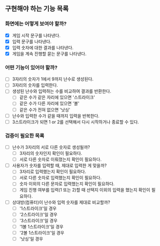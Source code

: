 ## 구현해야 하는 기능 목록
### 화면에는 어떻게 보여야 할까?
- [X] 게임 시작 문구를 나타낸다.
- [X] 입력 문구를 나타낸다.
- [X] 입력 숫자에 대한 결과를 나타낸다.
- [X] 게임을 계속 진행할 묻는 문구를 나타낸다.

### 어떤 기능이 있어야 할까?
- [ ] 3자리의 숫자가 1에서 9까지 난수로 생성된다.
- [ ] 3자리의 숫자를 입력한다.
- [ ] 생성된 난수와 입력하는 수를 비교하여 결과를 반환한다.
  - [ ] 같은 수가 같은 자리에 있으면 '스트라이크'
  - [ ] 같은 수가 다른 자리에 있으면 '볼'
  - [ ] 같은 수가 전혀 없으면 '낫싱'
- [ ] 난수와 입력한 수가 같을 때까지 입력을 반복한다.
- [ ] 3스트라이크가 되면 1 or 2를 선택해서 다시 시작하거나 종료할 수 있다.

### 검증이 필요한 목록
- [ ] 난수가 3자리의 서로 다른 숫자로 생성될까?
  - [ ] 3자리의 숫자인지 확인이 필요하다.
  - [ ] 서로 다른 숫자로 이뤄졌는지 확인이 필요하다.
- [ ] 사용자가 숫자를 입력할 때, 제대로 입력한 게 맞을까?
  - [ ] 3자리로 입력했는지 확인이 필요하다.
  - [ ] 서로 다른 숫자로 입력했는지 확인이 필요하다.
  - [ ] 숫자 이외의 다른 문자로 입력했는지 확인이 필요하다.
  - [ ] 게임 진행 여부를 입력(1 또는 2)할 때 선택지 이외의 입력을 했는지 확인이 필요하다.
- [ ] 상대방(컴퓨터)이 난수와 입력 숫자를 제대로 비교할까?
  - [ ] '1스트라이크'일 경우
  - [ ] '2스트라이크'일 경우
  - [ ] '3스트라이크'일 경우
  - [ ] '1볼 1스트라이크'일 경우
  - [ ] '2볼 1스트라이크'일 경우
  - [ ] '낫싱'일 경우